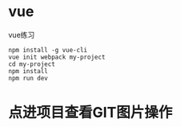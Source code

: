# vue
vue练习  
```
npm install -g vue-cli
vue init webpack my-project
cd my-project
npm install
npm run dev 
```
# 点进项目查看GIT图片操作
